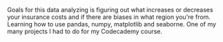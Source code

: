  Goals for this data analyzing is figuring out what increases or decreases your insurance costs and if there are biases in what region you're from.
 Learning how to use pandas, numpy, matplotlib and seaborne. One of my many projects I had to do for my Codecademy course.
 
